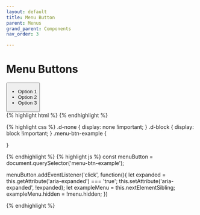 ```yaml
---
layout: default
title: Menu Button
parent: Menus
grand_parent: Components
nav_order: 3

---
```


# Menu Buttons

<div class="code-example">
	<button class="menu-btn-example">
		<ul class="menu-btn-example-ul" aria-expanded="false">
			<li>
				<a>Option 1</a>
			</li>
			<li>
				<a>Option 2</a>
			</li>
			<li>
				<a>Option 3</a>
			</li>
		</ul>
	</button>
</div>
{% highlight html %}
{% endhighlight %}

{% highlight css %}
.d-none {
  display: none !important;
}
.d-block {
  display: block !important;
}
.menu-btn-example {
	
}

{% endhighlight %}
{% highlight js %}
const menuButton = document.querySelector('menu-btn-example');

menuButton.addEventListener('click', function(){
	let expanded = this.getAttribute('aria-expanded') === 'true';
	this.setAttribute('aria-expanded', !expanded);
	let exampleMenu = this.nextElementSibling;
	exampleMenu.hidden = !menu.hidden;
})

{% endhighlight %}